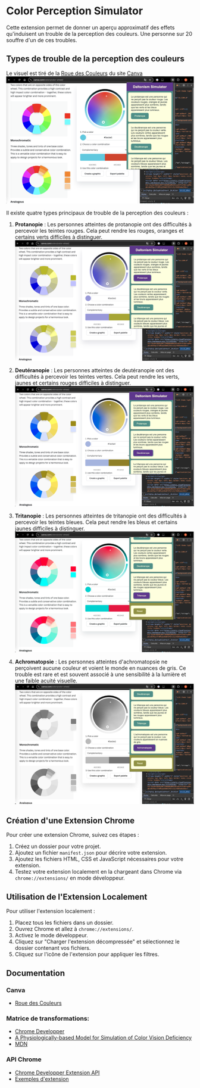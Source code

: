 # Color Perception Simulator

Cette extension permet de donner un aperçu approximatif des effets qu'induisent un trouble de la perception des couleurs. Une personne sur 20 souffre d'un de ces troubles.

## Types de trouble de la perception des couleurs

Le visuel est tiré de la [Roue des Couleurs](https://www.canva.com/colors/color-wheel/) du site [Canva](https://www.canva.com/)
![Roue des Couleurs](./doc/assets/color_wheels_canva.png)

Il existe quatre types principaux de trouble de la perception des couleurs :

1. **Protanopie** : Les personnes atteintes de protanopie ont des difficultés à percevoir les teintes rouges. Cela peut rendre les rouges, oranges et certains verts difficiles à distinguer.
   ![Protanopie](./doc/assets/protanope.png)

2. **Deutéranopie** : Les personnes atteintes de deutéranopie ont des difficultés à percevoir les teintes vertes. Cela peut rendre les verts, jaunes et certains rouges difficiles à distinguer.
   ![Deutéranopie](./doc/assets/deuteranope.png)

3. **Tritanopie** : Les personnes atteintes de tritanopie ont des difficultés à percevoir les teintes bleues. Cela peut rendre les bleus et certains jaunes difficiles à distinguer.
   ![Tritanopie](./doc/assets/tritanope.png)

4. **Achromatopsie** : Les personnes atteintes d'achromatopsie ne perçoivent aucune couleur et voient le monde en nuances de gris. Ce trouble est rare et est souvent associé à une sensibilité à la lumière et une faible acuité visuelle.
	![Achromatopsie](./doc/assets/achromatope.png)

## Création d'une Extension Chrome

Pour créer une extension Chrome, suivez ces étapes :

1. Créez un dossier pour votre projet.
2. Ajoutez un fichier `manifest.json` pour décrire votre extension.
3. Ajoutez les fichiers HTML, CSS et JavaScript nécessaires pour votre extension.
4. Testez votre extension localement en la chargeant dans Chrome via `chrome://extensions/` en mode développeur.

## Utilisation de l'Extension Localement

Pour utiliser l'extension localement :

1. Placez tous les fichiers dans un dossier.
2. Ouvrez Chrome et allez à `chrome://extensions/`.
3. Activez le mode développeur.
4. Cliquez sur "Charger l'extension décompressée" et sélectionnez le dossier contenant vos fichiers.
5. Cliquez sur l'icône de l'extension pour appliquer les filtres.

## Documentation

### Canva

- [Roue des Couleurs](https://www.canva.com/colors/color-wheel/)
### Matrice de transformations:

- [Chrome Developper](https://developer.chrome.com/docs/chromium/cvd?hl=fr)
- [A Physiologically-based Model for Simulation of Color Vision Deficiency](https://www.inf.ufrgs.br/%7Eoliveira/pubs_files/CVD_Simulation/CVD_Simulation.html)
- [MDN <feColorMatrix>](https://developer.mozilla.org/en-US/docs/Web/SVG/Element/feColorMatrix)

### API Chrome

- [Chrome Developper Extension API](https://developer.chrome.com/docs/extensions/reference/api?hl=fr)
- [Exemples d'extension](https://github.com/GoogleChrome/chrome-extensions-samples)

